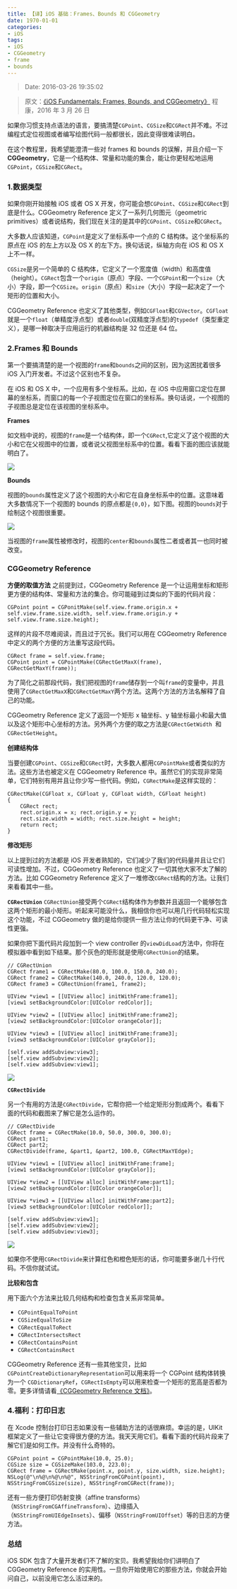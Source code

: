 ```yaml
---
title: 【译】iOS 基础：Frames、Bounds 和 CGGeometry
date: 1970-01-01 
categories:
- iOS
tags:
- iOS
- CGGeometry
- frame
- bounds
---
```


> Date: 2016-03-26 19:35:02

> 原文：[《iOS Fundamentals: Frames, Bounds, and CGGeometry》](http://code.tutsplus.com/tutorials/ios-fundamentals-frames-bounds-and-cggeometry--cms-21196)
> 程康，2016 年 3 月 26 日

如果你习惯支持点语法的语言，要搞清楚`CGPoint`、`CGSize`和`CGRect`并不难。不过编程式定位视图或者编写绘图代码一般都很长，因此变得很难读明白。

在这个教程里，我希望能澄清一些对 frames 和 bounds 的误解，并且介绍一下**CGGeometry**，它是一个结构体、常量和功能的集合，能让你更轻松地运用`CGPoint`，`CGSize`和`CGRect`。

### 1.数据类型

如果你刚开始接触 iOS 或者 OS X 开发，你可能会想`CGPoint`、`CGSize`和`CGRect`到底是什么。CGGeometry Reference 定义了一系列几何图元（geometric primitives）或者说结构，我们现在关注的是其中的`CGPoint`、`CGSize`和`CGRect`。

大多数人应该知道，`CGPoint`是定义了坐标系中一个点的 C 结构体。这个坐标系的原点在 iOS 的左上方以及 OS X 的左下方。换句话说，纵轴方向在 iOS 和 OS X 上不一样。

`CGSize`是另一个简单的 C 结构体，它定义了一个宽度值（width）和高度值（height）。`CGRect`包含一个`origin`（原点）字段、一个`CGPoint`和一个`size`（大小）字段，即一个`CGSize`。`origin`（原点）和`size`（大小）字段一起决定了一个矩形的位置和大小。

CGGeometry Reference 也定义了其他类型，例如`CGFloat`和`CGVector`。`CGFloat`就是一个`float`（单精度浮点型）或者`double`(双精度浮点型)的`typedef`（类型重定义），是哪一种取决于应用运行的机器结构是 32 位还是 64 位。
<!--more-->
### 2.Frames 和 Bounds

第一个要搞清楚的是一个视图的`frame`和`bounds`之间的区别，因为这困扰着很多 iOS 入门开发者。不过这个区别也不复杂。

在 iOS 和 OS X 中，一个应用有多个坐标系。比如，在 iOS 中应用窗口定位在屏幕的坐标系，而窗口的每一个子视图定位在窗口的坐标系。换句话说，一个视图的子视图总是定位在该视图的坐标系中。

**Frames**

如文档中说的，视图的`frame`是一个结构体，即一个`CGRect`,它定义了这个视图的大小和它在父视图中的位置，或者说父视图坐标系中的位置。看看下面的图应该就能明白了。

![](https://cms-assets.tutsplus.com/uploads/users/41/posts/21196/image/figure-1.jpg)

**Bounds**

视图的`bounds`属性定义了这个视图的大小和它在自身坐标系中的位置。这意味着大多数情况下一个视图的 bounds 的原点都是`{0,0}`，如下图。视图的`bounds`对于绘制这个视图很重要。

![](https://cms-assets.tutsplus.com/uploads/users/41/posts/21196/image/figure-2.jpg)

当视图的`frame`属性被修改时，视图的`center`和`bounds`属性二者或者其一也同时被改变。

### CGGeometry Reference 

**方便的取值方法**
之前提到过，CGGeometry Reference 是一个让运用坐标和矩形更方便的结构体、常量和方法的集合。你可能碰到过类似的下面的代码片段：
```
CGPoint point = CGPonitMake(self.view.frame.origin.x + self.view.frame.size.width, self.view.frame.origin.y + self.view.frame.size.height);
```
这样的片段不尽难阅读，而且过于冗长。我们可以用在 CGGeometry Reference 中定义的两个方便的方法重写这段代码。
```
CGRect frame = self.view.frame;
CGPoint point = CGPointMake(CGRectGetMaxX(frame), CGRectGetMaxY(frame));
```
为了简化之前那段代码，我们把视图的`frame`储存到一个叫`frame`的变量中，并且使用了`CGRectGetMaxX`和`CGRectGetMaxY`两个方法。这两个方法的方法名解释了自己的功能。

CGGeometry Reference 定义了返回一个矩形 x 轴坐标、y 轴坐标最小和最大值以及这个矩形中心坐标的方法。另外两个方便的取之方法是`CGRectGetWidth
`和`CGRectGetHeight`。

**创建结构体**

当要创建`CGPoint`、`CGSize`和`CGRect`时，大多数人都用`CGPointMake`或者类似的方法。这些方法也被定义在 CGGeometry Reference 中。虽然它们的实现非常简单，它们特别有用并且让你少写一些代码。例如，`CGRectMake`是这样实现的：
```
CGRectMake(CGFloat x, CGFloat y, CGFloat width, CGFloat height)
{
	CGRect rect;
	rect.origin.x = x; rect.origin.y = y;
	rect.size.width = width; rect.size.height = height;
	return rect;
}
```

**修改矩形**

以上提到过的方法都是 iOS 开发者熟知的，它们减少了我们的代码量并且让它们可读性增加。不过，CGGeometry Reference 也定义了一切其他大家不太了解的方法。比如 CGGeometry Reference 定义了一堆修改`CGRect`结构的方法。让我们来看看其中一些。

**`CGRectUnion`**
`CGRectUnion`接受两个`CGRect`结构体作为参数并且返回一个能够包含这两个矩形的最小矩形。听起来可能没什么，我相信你也可以用几行代码轻松实现这个功能，不过 CGGeometry 做的是给你提供一些方法让你的代码更干净、可读性更强。

如果你把下面代码片段加到一个 view controller 的`viewDidLoad`方法中，你将在模拟器中看到如下结果。那个灰色的矩形就是使用`CGRectUnion`的结果。
```
// CGRectUnion
CGRect frame1 = CGRectMake(80.0, 100.0, 150.0, 240.0);
CGRect frame2 = CGRectMake(140.0, 240.0, 120.0, 120.0);
CGRect frame3 = CGRectUnion(frame1, frame2);
 
UIView *view1 = [[UIView alloc] initWithFrame:frame1];
[view1 setBackgroundColor:[UIColor redColor]];
 
UIView *view2 = [[UIView alloc] initWithFrame:frame2];
[view2 setBackgroundColor:[UIColor orangeColor]];
 
UIView *view3 = [[UIView alloc] initWithFrame:frame3];
[view3 setBackgroundColor:[UIColor grayColor]];
 
[self.view addSubview:view3];
[self.view addSubview:view2];
[self.view addSubview:view1];
```
![](https://cms-assets.tutsplus.com/uploads/users/41/posts/21196/image/figure-3.jpg)

**`CGRectDivide`**

另一个有用的方法是`CGRectDivide`，它帮你把一个给定矩形分割成两个。看看下面的代码和截图来了解它是怎么运作的。
```
// CGRectDivide
CGRect frame = CGRectMake(10.0, 50.0, 300.0, 300.0);
CGRect part1;
CGRect part2;
CGRectDivide(frame, &part1, &part2, 100.0, CGRectMaxYEdge);
 
UIView *view1 = [[UIView alloc] initWithFrame:frame];
[view1 setBackgroundColor:[UIColor grayColor]];
 
UIView *view2 = [[UIView alloc] initWithFrame:part1];
[view2 setBackgroundColor:[UIColor orangeColor]];
 
UIView *view3 = [[UIView alloc] initWithFrame:part2];
[view3 setBackgroundColor:[UIColor redColor]];
 
[self.view addSubview:view1];
[self.view addSubview:view2];
[self.view addSubview:view3];
```
![](https://cms-assets.tutsplus.com/uploads/users/41/posts/21196/image/figure-4.jpg)

如果你不使用`CGRectDivide`来计算红色和橙色矩形的话，你可能要多谢几十行代码。不信你就试试。

**比较和包含**

用下面六个方法来比较几何结构和检查包含关系非常简单。
- `CGPointEqualToPoint`
- `CGSizeEqualToSize`
- `CGRectEqualToRect`
- `CGRectIntersectsRect`
- `CGRectContainsPoint`
- `CGRectContainsRect`

CGGeometry Reference 还有一些其他宝贝，比如`CGPointCreateDictionaryRepresentation`可以用来将一个 CGPoint 结构体转换为一个 `CGDictionaryRef`，`CGRectIsEmpty`可以用来检查一个矩形的宽高是否都为零。更多详情请看[《CGGeometry Reference 文档》]()。

### 4.福利：打印日志

在 Xcode 控制台打印日志如果没有一些辅助方法的话很麻烦。幸运的是，UIKit 框架定义了一些让它变得很方便的方法。我天天用它们。看看下面的代码片段来了解它们是如何工作。并没有什么奇特的。
```
CGPoint point = CGPointMake(10.0, 25.0);
CGSize size = CGSizeMake(103.0, 223.0);
CGRect frame = CGRectMake(point.x, point.y, size.width, size.height);
NSLog(@"\n%@\n%@\n%@", NSStringFromCGPoint(point), NSStringFromCGSize(size), NSStringFromCGRect(frame));
```
还有一些方便打印仿射变换（affine transforms）（`NSStringFromCGAffineTransform`）、边缘插入（`NSStringFromUIEdgeInsets`）、偏移（`NSStringFromUIOffset`）等的日志的方便方法。

### 总结

iOS SDK 包含了大量开发者们不了解的宝贝。我希望我给你们讲明白了 CGGeometry Reference 的实用性。一旦你开始使用它的那些方法，你就会开始问自己，以前没用它怎么活过来的。